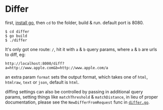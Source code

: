 # Differ

first, [install go](http://golang.org), then `cd` to the folder, build & run. default port is 8080.

```
$ cd differ
$ go build
$ ./differ
```

It's only got one route: `/`, hit it with `a` & `b` query params, where `a` & `b` are urls to diff, eg:

```
http://localhost:8000/diff?a=http://www.apple.com&b=http://www.apple.com/a
```

an extra param `format` sets the output format, which takes one of `html`, `htmlraw`, `text` or `json`, default is `html`.

diffing settings can also be controlled by passing in additional query params, setting things like `matchThreshold` & `matchDistance`, in lieu of proper documentation, please see the `NewDifferFromRequest` func in [`differ.go`](differ.go).